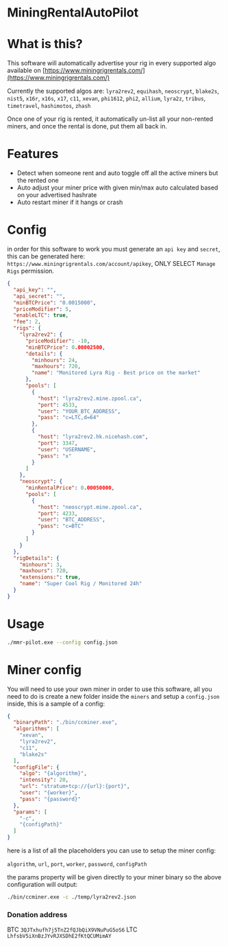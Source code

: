# MiningRentalAutoPilot

# What is this?

This software will automatically advertise your rig in every supported algo available on [https://www.miningrigrentals.com/](https://www.miningrigrentals.com/)

Currently the supported algos are: `lyra2rev2`, `equihash`, `neoscrypt`, `blake2s`, `nist5`, `x16r`, `x16s`, `x17`, `c11`, `xevan`, `phi1612`, `phi2`, `allium`, `lyra2z`, `tribus`, `timetravel`, `hashimotos`, `zhash`

Once one of your rig is rented, it automatically un-list all your non-rented miners, and once the rental is done, put them all back in.

# Features

- Detect when someone rent and auto toggle off all the active miners but the rented one
- Auto adjust your miner price with given min/max auto calculated based on your advertised hashrate
- Auto restart miner if it hangs or crash

# Config

in order for this software to work you must generate an `api key` and `secret`, this can be generated here: `https://www.miningrigrentals.com/account/apikey`, ONLY SELECT `Manage Rigs` permission.

```json
{
  "api_key": "",
  "api_secret": "",
  "minBTCPrice": "0.0015000",
  "priceModifier": 5,
  "enableLTC": true,
  "fee": 2,
  "rigs": {
    "lyra2rev2": {
      "priceModifier": -10,
      "minBTCPrice": 0.00002500,
      "details": {
        "minhours": 24,
        "maxhours": 720,
        "name": "Monitored Lyra Rig - Best price on the market"
      },
      "pools": [
        {
          "host": "lyra2rev2.mine.zpool.ca",
          "port": 4533,
          "user": "YOUR_BTC_ADDRESS",
          "pass": "c=LTC,d=64"
        },
        {
          "host": "lyra2rev2.hk.nicehash.com",
          "port": 3347,
          "user": "USERNAME",
          "pass": "x"
        }
      ]
    },
    "neoscrypt": {
      "minRentalPrice": 0.00050000,
      "pools": [
        {
          "host": "neoscrypt.mine.zpool.ca",
          "port": 4233,
          "user": "BTC_ADDRESS",
          "pass": "c=BTC"
        }
      ]
    }
  },
  "rigDetails": {
    "minhours": 3,
    "maxhours": 720,
    "extensions:": true,
    "name": "Super Cool Rig / Monitored 24h"
  }
}

```

# Usage 

```bash
./mmr-pilot.exe --config config.json
```

# Miner config

You will need to use your own miner in order to use this software, all you need to do is create a new folder inside the `miners` and setup a `config.json` inside, this is a sample of a config:

```json
{
  "binaryPath": "./bin/ccminer.exe",
  "algorithms": [
    "xevan",
    "lyra2rev2",
    "c11",
    "blake2s"
  ],
  "configFile": {
    "algo": "{algorithm}",
    "intensity": 20,
    "url": "stratum+tcp://{url}:{port}",
    "user": "{worker}",
    "pass": "{password}"
  },
  "params": [
    "-c",
    "{configPath}"
  ]
}
```

here is a list of all the placeholders you can use to setup the miner config:

`algorithm`, `url`, `port`, `worker`, `password`, `configPath`

the params property will be given directly to your miner binary so the above configuration will output:

```bash
./bin/ccminer.exe -c ./temp/lyra2rev2.json
```

### Donation address

BTC `3QJTxhufh7j5TnZ2fQJbQiX9VNuPuG5oS6`
LTC `LhfsbV5iXnBzJYvRJXSDhE2fKtQCUMimAY`
